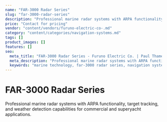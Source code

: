 ```yaml
---
name: "FAR-3000 Radar Series"
slug: "far-3000-radar-series"
description: "Professional marine radar systems with ARPA functionality, target tracking, and weather detection capabilities for commercial and superyacht applications."
price: "Contact for pricing"
vendor: "content/vendors/furuno-electric-co-.md"
category: "content/categories/navigation-systems.md"
tags: []
product_images: []
features: []
seo:
  meta_title: "FAR-3000 Radar Series - Furuno Electric Co. | Paul Thames"
  meta_description: "Professional marine radar systems with ARPA functionality, target tracking, and weather detection capabilities for commercial and superyacht applicati"
  keywords: "marine technology, far-3000 radar series, navigation systems"
---
```


# FAR-3000 Radar Series

Professional marine radar systems with ARPA functionality, target tracking, and weather detection capabilities for commercial and superyacht applications.




